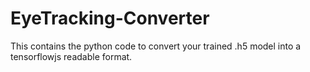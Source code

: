 # EyeTracking-Converter

This contains the python code to convert your trained .h5 model into a tensorflowjs readable format.